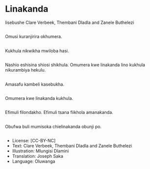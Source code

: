# Linakanda
lisebushe
Clare Verbeek, Thembani
Dladla and Zanele
Buthelezi

##
Omusi kuranjirira
okhumera.


##
Kukhula nikwikha
mwiloba hasi.


##
Nashio eshisina shiosi
shikhula.
Omumera kwe
linakanda lino kukhula
nikurambiya hekulu.


##
Amasafu kambeli
kasebukha.


##
Omumera kwe
linakanda kukhula.


##
Efimuli filondakho.
Efimuli tsana fiikhola
amanakanda.


##
Obufwa buli mumisoka
chielinakanda obunji po.


##
* License: [CC-BY-NC]
* Text: Clare Verbeek, Thembani Dladla and Zanele
Buthelezi
* Illustration: Mlungisi Dlamini
* Translation: Joseph Saka
* Language: Oluwanga

